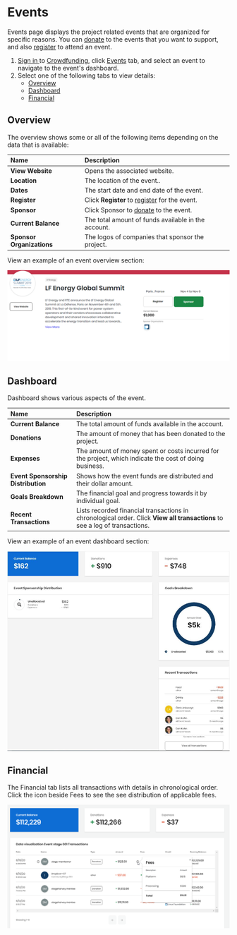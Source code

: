 # Events

Events page displays the project related events that are organized for specific reasons. You can [donate](../donate-sponsor/) to the events that you want to support, and also [register](../register-for-an-event.md) to attend an event.

1. [Sign in ](../../sso/sign-in/)to [Crowdfunding](https://crowdfunding.lfx.linuxfoundation.org/), click [Events](./#Dashboard-Events) tab, and select an event to navigate to the event's dashboard. 
2. Select one of the following tabs to view details:
   * [Overview](events.md#Events-Overview)
   * [Dashboard](events.md#Events-Dashboard)
   * [Financial](events.md#Events-Financial)

## Overview <a id="Events-Overview"></a>

The overview shows some or all of the following items depending on the data that is available:

| Name  | Description |
| :--- | :--- |
| **View Website** | Opens the associated website. |
| **Location** | The location of the event.. |
| **Dates** | The start date and end date of the event. |
| **Register** | Click **Register** to [register](../register-for-an-event.md) for the event. |
| **Sponsor** | Click Sponsor to [donate](../donate-sponsor/) to the event. |
| **Current Balance** | The total amount of funds available in the account. |
| **Sponsor Organizations** | The logos of companies that sponsor the project. |

  
View an example of an event overview section:

![event overview](../../.gitbook/assets/event-overview.png)

## Dashboard <a id="Events-Dashboard"></a>

Dashboard shows various aspects of the event.

| Name | Description |
| :--- | :--- |
| **Current Balance** | The total amount of funds available in the account. |
| **Donations** | The amount of money that has been donated to the project. |
| **Expenses** | The amount of money spent or costs incurred for the project, which indicate the cost of doing business. |
| **Event Sponsorship Distribution** | Shows how the event funds are distributed and their dollar amount. |
| **Goals Breakdown** | The financial goal and progress towards it by individual goal. |
| **Recent Transactions** | Lists recorded financial transactions in chronological order. Click **View all transactions** to see a log of transactions. |

  
View an example of an event dashboard section:

![](../../.gitbook/assets/7418517%20%281%29.jpg)

## Financial <a id="Events-Financial"></a>

The Financial tab lists all transactions with details in chronological order. Click the icon beside Fees to see the see distribution of applicable fees.

![](../../.gitbook/assets/fees-icon-events.png)

